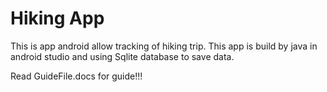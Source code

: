 # Hiking App
This is app android allow tracking of hiking trip. This app is build by java in android studio and using Sqlite database to save data. 

Read GuideFile.docs for guide!!! 
